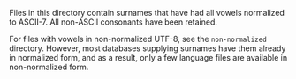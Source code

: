 Files in this directory contain surnames that have had all vowels normalized to ASCII-7. All non-ASCII consonants have been retained.

For files with vowels in non-normalized UTF-8, see the `non-normalized` directory. However, most databases supplying surnames have them already in normalized form, and as a result, only a few language files are available in non-normalized form.
